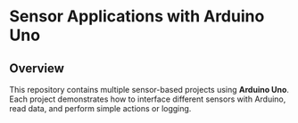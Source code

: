 # Sensor Applications with Arduino Uno

## Overview
This repository contains multiple sensor-based projects using **Arduino Uno**. Each project demonstrates how to interface different sensors with Arduino, read data, and perform simple actions or logging.  

